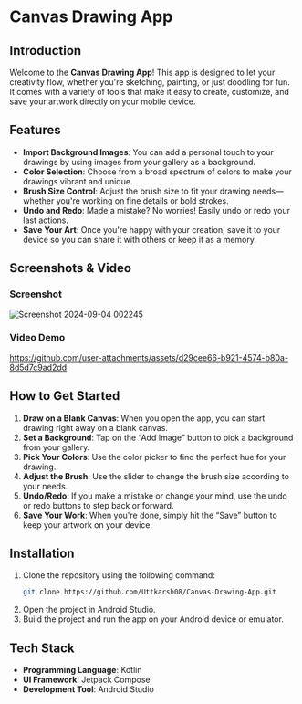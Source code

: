 # Canvas Drawing App

## Introduction

Welcome to the **Canvas Drawing App**! This app is designed to let your creativity flow, whether you're sketching, painting, or just doodling for fun. It comes with a variety of tools that make it easy to create, customize, and save your artwork directly on your mobile device.

## Features

- **Import Background Images**: You can add a personal touch to your drawings by using images from your gallery as a background.
- **Color Selection**: Choose from a broad spectrum of colors to make your drawings vibrant and unique.
- **Brush Size Control**: Adjust the brush size to fit your drawing needs—whether you're working on fine details or bold strokes.
- **Undo and Redo**: Made a mistake? No worries! Easily undo or redo your last actions.
- **Save Your Art**: Once you're happy with your creation, save it to your device so you can share it with others or keep it as a memory.

## Screenshots & Video

### Screenshot
![Screenshot 2024-09-04 002245](https://github.com/user-attachments/assets/274c7343-48fa-4371-a64e-badb8f026484)


### Video Demo
https://github.com/user-attachments/assets/d29cee66-b921-4574-b80a-8d5d7c9ad2dd



## How to Get Started

1. **Draw on a Blank Canvas**: When you open the app, you can start drawing right away on a blank canvas.
2. **Set a Background**: Tap on the “Add Image” button to pick a background from your gallery.
3. **Pick Your Colors**: Use the color picker to find the perfect hue for your drawing.
4. **Adjust the Brush**: Use the slider to change the brush size according to your needs.
5. **Undo/Redo**: If you make a mistake or change your mind, use the undo or redo buttons to step back or forward.
6. **Save Your Work**: When you're done, simply hit the “Save” button to keep your artwork on your device.

## Installation

1. Clone the repository using the following command:
   ```bash
   git clone https://github.com/Uttkarsh08/Canvas-Drawing-App.git
   ```
2. Open the project in Android Studio.
3. Build the project and run the app on your Android device or emulator.

## Tech Stack

- **Programming Language**: Kotlin
- **UI Framework**: Jetpack Compose
- **Development Tool**: Android Studio

